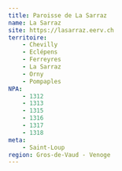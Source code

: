 ```yaml
---
title: Paroisse de La Sarraz
name: La Sarraz
site: https://lasarraz.eerv.ch
territoire:
    - Chevilly
    - Eclépens
    - Ferreyres
    - La Sarraz
    - Orny
    - Pompaples
NPA:
    - 1312
    - 1313
    - 1315
    - 1316
    - 1317
    - 1318
meta:
    - Saint-Loup
region: Gros-de-Vaud - Venoge
---
```

